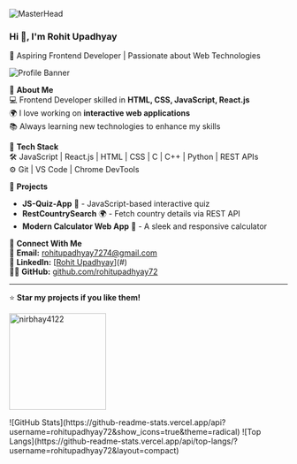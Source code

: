 ![MasterHead](https://greymatter.com/wp-content/uploads/2021/12/ezgif.com-optimize.gif)
### Hi 👋, I'm Rohit Upadhyay  
🚀 Aspiring Frontend Developer | Passionate about Web Technologies  

![Profile Banner](https://your-image-link.com)

🔹 **About Me**  
💻 Frontend Developer skilled in **HTML, CSS, JavaScript, React.js**  
🌍 I love working on **interactive web applications**  
📚 Always learning new technologies to enhance my skills  

🔹 **Tech Stack**  
🛠️ JavaScript | React.js | HTML | CSS | C | C++ | Python | REST APIs  
⚙️ Git | VS Code | Chrome DevTools  

🔹 **Projects**  
- **JS-Quiz-App** 🎯 - JavaScript-based interactive quiz  
- **RestCountrySearch** 🌍 - Fetch country details via REST API  
- **Modern Calculator Web App** 🧮 - A sleek and responsive calculator  

🔹 **Connect With Me**  
📧 **Email:** rohitupadhyay7274@gmail.com  
💼 **LinkedIn:** [[Rohit Upadhyay](https://www.linkedin.com/in/rohit-upadhyay-6582062a1/)](#)  
👨‍💻 **GitHub:** [github.com/rohitupadhyay72](#)

---
⭐ **Star my projects if you like them!**  
<p align="left"> <img width="175" src="https://komarev.com/ghpvc/?username=rohitupadhyay72&label=Profile%20views&color=0e75b6&style=flat" alt="nirbhay4122" /> </p>
![GitHub Stats](https://github-readme-stats.vercel.app/api?username=rohitupadhyay72&show_icons=true&theme=radical)
![Top Langs](https://github-readme-stats.vercel.app/api/top-langs/?username=rohitupadhyay72&layout=compact)


